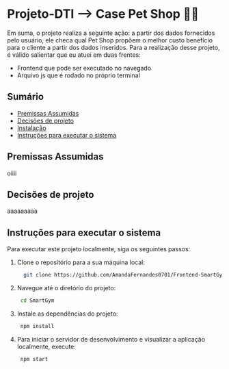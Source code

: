 # Projeto-DTI --> Case Pet Shop  🐶🐾
Em suma, o projeto realiza a seguinte ação: a partir dos dados fornecidos pelo usuário, ele checa qual  Pet Shop propõem o melhor custo benefício para o cliente a partir dos dados inseridos. Para a realização desse projeto, é válido salientar que eu atuei em duas frentes:

- Frontend que pode ser executado no navegado
- Arquivo js que é rodado no próprio terminal

## Sumário
- [Premissas Assumidas](#premissas-assumidas)
- [Decisões de projeto](#decisoes-de-projeto)
- [Instalação](#instalação)
- [Instruções para executar o sistema](#instrucoes-para-executar-o-projeto)

## Premissas Assumidas
oiiii

## Decisões de projeto
aaaaaaaaa

## Instruções para executar o sistema
Para executar este projeto localmente, siga os seguintes passos:

1. Clone o repositório para a sua máquina local:
   ```bash
     git clone https://github.com/AmandaFernandes0701/Frontend-SmartGym---Projeto-Trainee.git
   
2. Navegue até o diretório do projeto:
   ```bash
    cd SmartGym

3. Instale as dependências do projeto:
   ```bash
    npm install

4. Para iniciar o servidor de desenvolvimento e visualizar a aplicação localmente, execute:
   ```bash
    npm start

